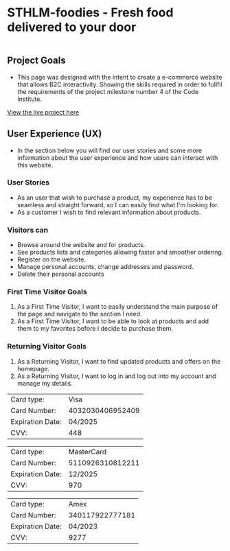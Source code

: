 # STHLM-foodies - Fresh food delivered to your door

<img src="">

## Project Goals

- This page was designed with the intent to create a e-commerce website that allows B2C interactivity.
  Showing the skills required in order to fullfil the requirements of the project milestone number 4 of the Code Institute.

[View the live project here](https://sthlm-foodies.herokuapp.com/)

## User Experience (UX)

- In the section below you will find our user stories and some more information about the user experience and how users can interact with this website.

### User Stories

- As an user that wish to purchase a product, my experience has to be seamless and straight forward, so I can easily find what I'm looking for.
- As a customer I wish to find relevant information about products.

### Visitors can

- Browse around the website and for products.
- See products lists and categories allowing faster and smoother ordering.
- Register on the website.
- Manage personal accounts, change addresses and password.
- Delete their personal accounts

### First Time Visitor Goals

1. As a First Time Visitor, I want to easily understand the main purpose of the page and navigate to the section I need.
2. As a First Time Visitor, I want to be able to look at products and add them to my favorites before I decide to purchase them.

### Returning Visitor Goals

1. As a Returning Visitor, I want to find updated products and offers on the homepage.
2. As a Returning Visitor, I want to log in and log out into my account and manage my details.

|                  |                  |
| ---------------- | ---------------- |
| Card type:       | Visa             |
| Card Number:     | 4032030406952409 |
| Expiration Date: | 04/2025          |
| CVV:             | 448              |

|                  |                  |
| ---------------- | ---------------- |
| Card type:       | MasterCard       |
| Card Number:     | 5110926310812211 |
| Expiration Date: | 12/2025          |
| CVV:             | 970              |

|                  |                 |
| ---------------- | --------------- |
| Card type:       | Amex            |
| Card Number:     | 340117922777181 |
| Expiration Date: | 04/2023         |
| CVV:             | 9277            |

